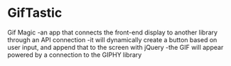 # GifTastic #
Gif Magic
-an app that connects the front-end display to another library through an API connection
-it will dynamically create a button based on user input, and append that to the screen with jQuery
-the GIF will appear powered by a connection to the GIPHY library

